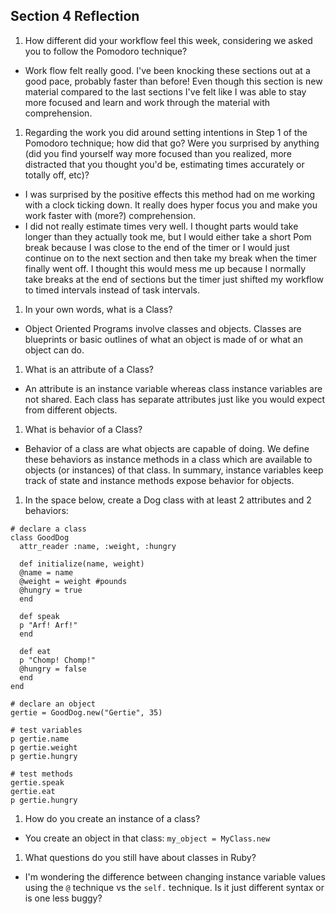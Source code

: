 ## Section 4 Reflection

1. How different did your workflow feel this week, considering we asked you to follow the Pomodoro technique?
- Work flow felt really good. I've been knocking these sections out at a good pace, probably faster than before! Even though this section is new material compared to the last sections I've felt like I was able to stay more focused and learn and work through the material with comprehension.

1. Regarding the work you did around setting intentions in Step 1 of the Pomodoro technique; how did that go? Were you surprised by anything (did you find yourself way more focused than you realized, more distracted that you thought you'd be, estimating times accurately or totally off, etc)?
- I was surprised by the positive effects this method had on me working with a clock ticking down. It really does hyper focus you and make you work faster with (more?) comprehension.
- I did not really estimate times very well. I thought parts would take longer than they actually took me, but I would either take a short Pom break because I was close to the end of the timer or I would just continue on to the next section and then take my break when the timer finally went off. I thought this would mess me up because I normally take breaks at the end of sections but the timer just shifted my workflow to timed intervals instead of task intervals.

1. In your own words, what is a Class?
- Object Oriented Programs involve classes and objects. Classes are blueprints or basic outlines of what an object is made of or what an object can do.

1. What is an attribute of a Class?
- An attribute is an instance variable whereas class instance variables are not shared. Each class has separate attributes just like you would expect from different objects.

1. What is behavior of a Class?
- Behavior of a class are what objects are capable of doing. We define these behaviors as instance methods in a class which are available to objects (or instances) of that class. In summary, instance variables keep track of state and instance methods expose behavior for objects.

1. In the space below, create a Dog class with at least 2 attributes and 2 behaviors:

```
# declare a class
class GoodDog
  attr_reader :name, :weight, :hungry

  def initialize(name, weight)
  @name = name
  @weight = weight #pounds
  @hungry = true
  end

  def speak
  p "Arf! Arf!"
  end

  def eat
  p "Chomp! Chomp!"
  @hungry = false
  end
end

# declare an object
gertie = GoodDog.new("Gertie", 35)

# test variables
p gertie.name
p gertie.weight
p gertie.hungry

# test methods
gertie.speak
gertie.eat
p gertie.hungry

```

1. How do you create an instance of a class?
- You create an object in that class:
`my_object = MyClass.new`

1. What questions do you still have about classes in Ruby?
- I'm wondering the difference between changing instance variable values using the `@` technique vs the `self.` technique. Is it just different syntax or is one less buggy?
